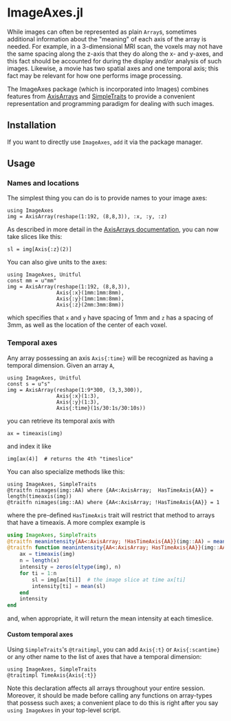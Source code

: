 # ImageAxes.jl

While images can often be represented as plain `Array`s, sometimes
additional information about the "meaning" of each axis of the array
is needed.  For example, in a 3-dimensional MRI scan, the voxels may
not have the same spacing along the z-axis that they do along the x-
and y-axes, and this fact should be accounted for during the display
and/or analysis of such images.  Likewise, a movie has two spatial
axes and one temporal axis; this fact may be relevant for how one
performs image processing.

The ImageAxes package (which is incorporated into Images) combines
features from [AxisArrays](https://github.com/mbauman/AxisArrays.jl)
and [SimpleTraits](https://github.com/mauro3/SimpleTraits.jl) to
provide a convenient representation and programming paradigm for
dealing with such images.

## Installation

If you want to directly use `ImageAxes`, `add` it via the package manager.

## Usage

### Names and locations

The simplest thing you can do is to provide names to your image axes:

```@example 1
using ImageAxes
img = AxisArray(reshape(1:192, (8,8,3)), :x, :y, :z)
```

As described in more detail in the [AxisArrays documentation](https://github.com/mbauman/AxisArrays.jl), you can now take slices like this:

```@example 1
sl = img[Axis{:z}(2)]
```

You can also give units to the axes:

```@example
using ImageAxes, Unitful
const mm = u"mm"
img = AxisArray(reshape(1:192, (8,8,3)),
                Axis{:x}(1mm:1mm:8mm),
                Axis{:y}(1mm:1mm:8mm),
                Axis{:z}(2mm:3mm:8mm))
```

which specifies that `x` and `y` have spacing of 1mm and `z` has a
spacing of 3mm, as well as the location of the center of each voxel.

### Temporal axes

Any array possessing an axis `Axis{:time}` will be recognized as
having a temporal dimension.  Given an array `A`,

```@example 2
using ImageAxes, Unitful
const s = u"s"
img = AxisArray(reshape(1:9*300, (3,3,300)),
                Axis{:x}(1:3),
                Axis{:y}(1:3),
                Axis{:time}(1s/30:1s/30:10s))
```

you can retrieve its temporal axis with

```@example 2
ax = timeaxis(img)
```

and index it like

```@example 2
img[ax(4)]  # returns the 4th "timeslice"
```

You can also specialize methods like this:

```@example
using ImageAxes, SimpleTraits
@traitfn nimages(img::AA) where {AA<:AxisArray;  HasTimeAxis{AA}} = length(timeaxis(img))
@traitfn nimages(img::AA) where {AA<:AxisArray; !HasTimeAxis{AA}} = 1
```

where the pre-defined `HasTimeAxis` trait will restrict that method to
arrays that have a timeaxis. A more complex example is

```julia
using ImageAxes, SimpleTraits
@traitfn meanintensity{AA<:AxisArray; !HasTimeAxis{AA}}(img::AA) = mean(img)
@traitfn function meanintensity{AA<:AxisArray; HasTimeAxis{AA}}(img::AA)
    ax = timeaxis(img)
    n = length(x)
    intensity = zeros(eltype(img), n)
    for ti = 1:n
        sl = img[ax[ti]]  # the image slice at time ax[ti]
        intensity[ti] = mean(sl)
    end
    intensity
end
```

and, when appropriate, it will return the mean intensity at each timeslice.

#### Custom temporal axes

Using `SimpleTraits`'s `@traitimpl`, you can add `Axis{:t}` or
`Axis{:scantime}` or any other name to the list of axes that have a
temporal dimension:

```@example
using ImageAxes, SimpleTraits
@traitimpl TimeAxis{Axis{:t}}
```

Note this declaration affects all arrays throughout your entire
session.  Moreover, it should be made before calling any functions on
array-types that possess such axes; a convenient place to do this is
right after you say `using ImageAxes` in your top-level script.
